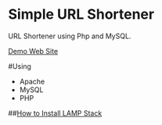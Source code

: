Simple URL Shortener
=========

URL Shortener using Php and MySQL.

[Demo Web Site](http://0w1.xyz/)

#Using

* Apache
* MySQL
* PHP

##[How to Install LAMP Stack](https://mertcangokgoz.com/ubuntu-15-04-uzerine-lamp-kurulumu/)

